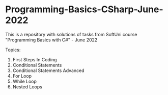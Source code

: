 # Programming-Basics-CSharp-June-2022
This is a repository with solutions of tasks from SoftUni course "Programming Basics with C#" - June 2022

Topics:
1. First Steps In Coding
2. Conditional Statements
3. Conditional Statements Advanced
4. For Loop
5. While Loop
6. Nested Loops